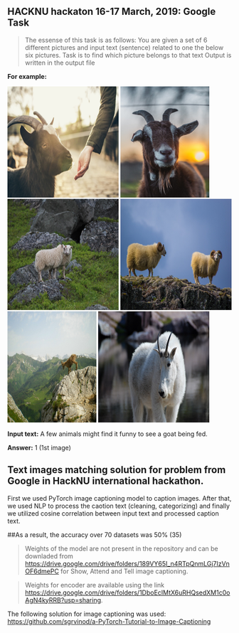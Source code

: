 ## HACKNU hackaton 16-17 March, 2019: Google Task

> The essense of this task is as follows:
> You are given a set of 6 different pictures and input text (sentence) related to one the below six pictures. 
> Task is to find which picture belongs to that text
> Output is written in the output file

**For example:**

<img src="https://github.com/qasymjomart/hackNU_GoogleTask/blob/master/images/21/1.jpg" width="250" height="250">

<img src="https://github.com/qasymjomart/hackNU_GoogleTask/blob/master/images/21/2.jpg" width="200" height="250">

<img src="https://github.com/qasymjomart/hackNU_GoogleTask/blob/master/images/21/3.jpg" width="250" height="250">

<img src="https://github.com/qasymjomart/hackNU_GoogleTask/blob/master/images/21/4.jpg" width="250" height="250">

<img src="https://github.com/qasymjomart/hackNU_GoogleTask/blob/master/images/21/5.jpg" width="200" height="250">

<img src="https://github.com/qasymjomart/hackNU_GoogleTask/blob/master/images/21/6.jpg" width="250" height="250">

**Input text:**
A few animals might find it funny to see a goat being fed.

**Answer:** 1 (1st image)


## Text images matching solution for problem from Google in HackNU international hackathon.

First we used PyTorch image captioning model to caption images. After that, we used NLP to process the caotion text (cleaning, categorizing) and finally we utilized cosine correlation between input text and processed caption text.

##As a result, the accuracy over 70 datasets was 50% (35)

> Weights of the model are not present in the repository and can be downladed from 
https://drive.google.com/drive/folders/189VY65I_n4RTpQnmLGj7IzVnOF6dmePC for Show, Attend and Tell image captioning. 

> Weights for encoder are available using the link
https://drive.google.com/drive/folders/1DboEcIMtX6uRHQsedXM1c0oAgN4kyRRB?usp=sharing.

The following solution for image captioning was used:
https://github.com/sgrvinod/a-PyTorch-Tutorial-to-Image-Captioning
